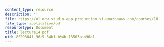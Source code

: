 ```yaml
---
content_type: resource
description: ''
file: https://ol-ocw-studio-app-production.s3.amazonaws.com/courses/18-152-introduction-to-partial-differential-equations-fall-2005/8629304196c934b1b94b13503abb96a1_lecture14.pdf
file_type: application/pdf
resourcetype: Document
title: lecture14.pdf
uid: 86293041-96c9-34b1-b94b-13503abb96a1
---
```

